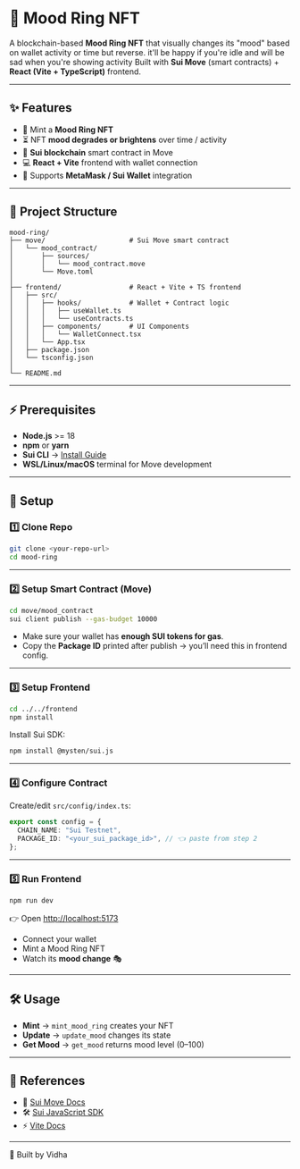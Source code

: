 # 🌙 Mood Ring NFT

A blockchain-based **Mood Ring NFT** that visually changes its "mood" based on wallet activity or time but reverse. it'll be happy if you're idle and will be sad when you're showing activity
Built with **Sui Move** (smart contracts) + **React (Vite + TypeScript)** frontend.

---

## ✨ Features

* 🎨 Mint a **Mood Ring NFT**
* ⏳ NFT **mood degrades or brightens** over time / activity
* 🔗 **Sui blockchain** smart contract in Move
* 💻 **React + Vite** frontend with wallet connection
* 🔐 Supports **MetaMask / Sui Wallet** integration

---

## 📂 Project Structure

```
mood-ring/
├── move/                     # Sui Move smart contract
│   └── mood_contract/
│       ├── sources/
│       │   └── mood_contract.move
│       └── Move.toml
│
├── frontend/                 # React + Vite + TS frontend
│   ├── src/
│   │   ├── hooks/            # Wallet + Contract logic
│   │   │   ├── useWallet.ts
│   │   │   └── useContracts.ts
│   │   ├── components/       # UI Components
│   │   │   └── WalletConnect.tsx
│   │   └── App.tsx
│   ├── package.json
│   └── tsconfig.json
│
└── README.md
```

---

## ⚡ Prerequisites

* **Node.js** >= 18
* **npm** or **yarn**
* **Sui CLI** → [Install Guide](https://docs.sui.io/build/install)
* **WSL/Linux/macOS** terminal for Move development

---

## 🚀 Setup

### 1️⃣ Clone Repo

```bash
git clone <your-repo-url>
cd mood-ring
```

---

### 2️⃣ Setup Smart Contract (Move)

```bash
cd move/mood_contract
sui client publish --gas-budget 10000
```

* Make sure your wallet has **enough SUI tokens for gas**.
* Copy the **Package ID** printed after publish → you’ll need this in frontend config.

---

### 3️⃣ Setup Frontend

```bash
cd ../../frontend
npm install
```

Install Sui SDK:

```bash
npm install @mysten/sui.js
```

---

### 4️⃣ Configure Contract

Create/edit `src/config/index.ts`:

```ts
export const config = {
  CHAIN_NAME: "Sui Testnet",
  PACKAGE_ID: "<your_sui_package_id>", // 👈 paste from step 2
};
```

---

### 5️⃣ Run Frontend

```bash
npm run dev
```

👉 Open [http://localhost:5173](http://localhost:5173)

* Connect your wallet
* Mint a Mood Ring NFT
* Watch its **mood change** 🎭

---

## 🛠️ Usage

* **Mint** → `mint_mood_ring` creates your NFT
* **Update** → `update_mood` changes its state
* **Get Mood** → `get_mood` returns mood level (0–100)

---

## 🔗 References

* 📘 [Sui Move Docs](https://docs.sui.io/build/move)
* 🛠 [Sui JavaScript SDK](https://github.com/MystenLabs/sui/tree/main/sdk/javascript)
* ⚡ [Vite Docs](https://vitejs.dev/guide/)

---

💜 Built by Vidha
